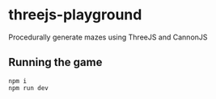 # threejs-playground
Procedurally generate mazes using ThreeJS and CannonJS

## Running the game
```
npm i
npm run dev
```

